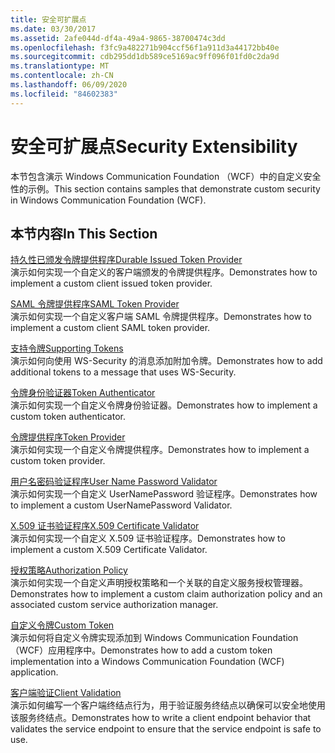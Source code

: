 ```yaml
---
title: 安全可扩展点
ms.date: 03/30/2017
ms.assetid: 2afe044d-df4a-49a4-9865-38700474c3dd
ms.openlocfilehash: f3fc9a482271b904ccf56f1a911d3a44172bb40e
ms.sourcegitcommit: cdb295dd1db589ce5169ac9ff096f01fd0c2da9d
ms.translationtype: MT
ms.contentlocale: zh-CN
ms.lasthandoff: 06/09/2020
ms.locfileid: "84602383"
---
```

# <a name="security-extensibility"></a><span data-ttu-id="bb2ce-102">安全可扩展点</span><span class="sxs-lookup"><span data-stu-id="bb2ce-102">Security Extensibility</span></span>
<span data-ttu-id="bb2ce-103">本节包含演示 Windows Communication Foundation （WCF）中的自定义安全性的示例。</span><span class="sxs-lookup"><span data-stu-id="bb2ce-103">This section contains samples that demonstrate custom security in Windows Communication Foundation (WCF).</span></span>  
  
## <a name="in-this-section"></a><span data-ttu-id="bb2ce-104">本节内容</span><span class="sxs-lookup"><span data-stu-id="bb2ce-104">In This Section</span></span>  
 [<span data-ttu-id="bb2ce-105">持久性已颁发令牌提供程序</span><span class="sxs-lookup"><span data-stu-id="bb2ce-105">Durable Issued Token Provider</span></span>](durable-issued-token-provider.md)  
 <span data-ttu-id="bb2ce-106">演示如何实现一个自定义的客户端颁发的令牌提供程序。</span><span class="sxs-lookup"><span data-stu-id="bb2ce-106">Demonstrates how to implement a custom client issued token provider.</span></span>  
  
 [<span data-ttu-id="bb2ce-107">SAML 令牌提供程序</span><span class="sxs-lookup"><span data-stu-id="bb2ce-107">SAML Token Provider</span></span>](saml-token-provider.md)  
 <span data-ttu-id="bb2ce-108">演示如何实现一个自定义客户端 SAML 令牌提供程序。</span><span class="sxs-lookup"><span data-stu-id="bb2ce-108">Demonstrates how to implement a custom client SAML token provider.</span></span>  
  
 [<span data-ttu-id="bb2ce-109">支持令牌</span><span class="sxs-lookup"><span data-stu-id="bb2ce-109">Supporting Tokens</span></span>](supporting-tokens.md)  
 <span data-ttu-id="bb2ce-110">演示如何向使用 WS-Security 的消息添加附加令牌。</span><span class="sxs-lookup"><span data-stu-id="bb2ce-110">Demonstrates how to add additional tokens to a message that uses WS-Security.</span></span>  
  
 [<span data-ttu-id="bb2ce-111">令牌身份验证器</span><span class="sxs-lookup"><span data-stu-id="bb2ce-111">Token Authenticator</span></span>](token-authenticator.md)  
 <span data-ttu-id="bb2ce-112">演示如何实现一个自定义令牌身份验证器。</span><span class="sxs-lookup"><span data-stu-id="bb2ce-112">Demonstrates how to implement a custom token authenticator.</span></span>  
  
 [<span data-ttu-id="bb2ce-113">令牌提供程序</span><span class="sxs-lookup"><span data-stu-id="bb2ce-113">Token Provider</span></span>](token-provider.md)  
 <span data-ttu-id="bb2ce-114">演示如何实现一个自定义令牌提供程序。</span><span class="sxs-lookup"><span data-stu-id="bb2ce-114">Demonstrates how to implement a custom token provider.</span></span>  
  
 [<span data-ttu-id="bb2ce-115">用户名密码验证程序</span><span class="sxs-lookup"><span data-stu-id="bb2ce-115">User Name Password Validator</span></span>](user-name-password-validator.md)  
 <span data-ttu-id="bb2ce-116">演示如何实现一个自定义 UserNamePassword 验证程序。</span><span class="sxs-lookup"><span data-stu-id="bb2ce-116">Demonstrates how to implement a custom UserNamePassword Validator.</span></span>  
  
 [<span data-ttu-id="bb2ce-117">X.509 证书验证程序</span><span class="sxs-lookup"><span data-stu-id="bb2ce-117">X.509 Certificate Validator</span></span>](x-509-certificate-validator.md)  
 <span data-ttu-id="bb2ce-118">演示如何实现一个自定义 X.509 证书验证程序。</span><span class="sxs-lookup"><span data-stu-id="bb2ce-118">Demonstrates how to implement a custom X.509 Certificate Validator.</span></span>  
  
 [<span data-ttu-id="bb2ce-119">授权策略</span><span class="sxs-lookup"><span data-stu-id="bb2ce-119">Authorization Policy</span></span>](authorization-policy.md)  
 <span data-ttu-id="bb2ce-120">演示如何实现一个自定义声明授权策略和一个关联的自定义服务授权管理器。</span><span class="sxs-lookup"><span data-stu-id="bb2ce-120">Demonstrates how to implement a custom claim authorization policy and an associated custom service authorization manager.</span></span>  
  
 [<span data-ttu-id="bb2ce-121">自定义令牌</span><span class="sxs-lookup"><span data-stu-id="bb2ce-121">Custom Token</span></span>](custom-token.md)  
 <span data-ttu-id="bb2ce-122">演示如何将自定义令牌实现添加到 Windows Communication Foundation （WCF）应用程序中。</span><span class="sxs-lookup"><span data-stu-id="bb2ce-122">Demonstrates how to add a custom token implementation into a Windows Communication Foundation (WCF) application.</span></span>  
  
 [<span data-ttu-id="bb2ce-123">客户端验证</span><span class="sxs-lookup"><span data-stu-id="bb2ce-123">Client Validation</span></span>](client-validation.md)  
 <span data-ttu-id="bb2ce-124">演示如何编写一个客户端终结点行为，用于验证服务终结点以确保可以安全地使用该服务终结点。</span><span class="sxs-lookup"><span data-stu-id="bb2ce-124">Demonstrates how to write a client endpoint behavior that validates the service endpoint to ensure that the service endpoint is safe to use.</span></span>
